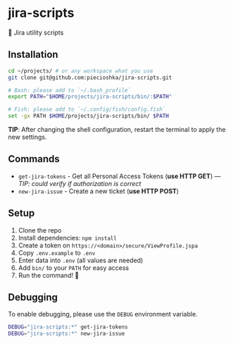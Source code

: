 # jira-scripts

🔨 Jira utility scripts

## Installation

```bash
cd ~/projects/ # or any workspace what you use
git clone git@github.com:piecioshka/jira-scripts.git

# Bash: please add to `~/.bash_profile`
export PATH="$HOME/projects/jira-scripts/bin/:$PATH"

# Fish: please add to `~/.config/fish/config.fish`
set -gx PATH $HOME/projects/jira-scripts/bin/ $PATH
```

**TIP**: After changing the shell configuration, restart the terminal to apply the new settings.

## Commands

- `get-jira-tokens` - Get all Personal Access Tokens (**use HTTP GET**) — _TIP: could verify if authorization is correct_
- `new-jira-issue` - Create a new ticket (**use HTTP POST**)

## Setup

1. Clone the repo
2. Install dependencies: `npm install`
3. Create a token on `https://<domain>/secure/ViewProfile.jspa`
4. Copy `.env.example` to `.env`
5. Enter data into `.env` (all values are needed)
6. Add `bin/` to your `PATH` for easy access
7. Run the command! 🎊

## Debugging

To enable debugging, please use the `DEBUG` environment variable.

```bash
DEBUG="jira-scripts:*" get-jira-tokens
DEBUG="jira-scripts:*" new-jira-issue
```
